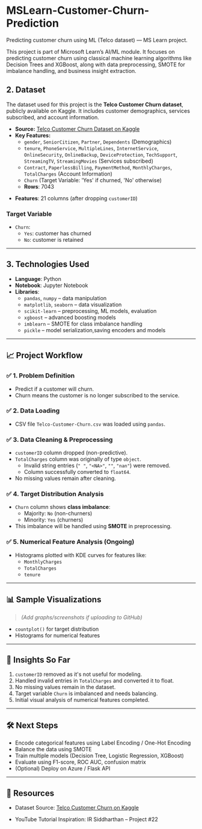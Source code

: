 
# MSLearn-Customer-Churn-Prediction
Predicting customer churn using ML (Telco dataset) — MS Learn project.

This project is part of Microsoft Learn’s AI/ML module. It focuses on predicting customer churn using classical machine learning algorithms like Decision Trees and XGBoost, along with data preprocessing, SMOTE for imbalance handling, and business insight extraction.

## 2. Dataset

The dataset used for this project is the **Telco Customer Churn dataset**, publicly available on Kaggle. It includes customer demographics, services subscribed, and account information.

* **Source:** [Telco Customer Churn Dataset on Kaggle](https://www.kaggle.com/datasets/blastchar/telco-customer-churn)
* **Key Features:**
    * `gender`, `SeniorCitizen`, `Partner`, `Dependents` (Demographics)
    * `tenure`, `PhoneService`, `MultipleLines`, `InternetService`, `OnlineSecurity`, `OnlineBackup`, `DeviceProtection`, `TechSupport`, `StreamingTV`, `StreamingMovies` (Services subscribed)
    * `Contract`, `PaperlessBilling`, `PaymentMethod`, `MonthlyCharges`, `TotalCharges` (Account Information)
    * `Churn` (Target Variable: 'Yes' if churned, 'No' otherwise)
    * **Rows**: 7043
- **Features**: 21 columns (after dropping `customerID`)

### Target Variable
- `Churn`: 
  - `Yes`: customer has churned
  - `No`: customer is retained

---

## 3. Technologies Used

- **Language**: Python
- **Notebook**: Jupyter Notebook
- **Libraries**:
  - `pandas`, `numpy` – data manipulation
  - `matplotlib`, `seaborn` – data visualization
  - `scikit-learn` – preprocessing, ML models, evaluation
  - `xgboost` – advanced boosting models
  - `imblearn` – SMOTE for class imbalance handling
  - `pickle` – model serialization,saving encoders and models

---

## 📈 Project Workflow

### ✅ 1. Problem Definition
- Predict if a customer will churn.
- Churn means the customer is no longer subscribed to the service.

### ✅ 2. Data Loading
- CSV file `Telco-Customer-Churn.csv` was loaded using `pandas`.

### ✅ 3. Data Cleaning & Preprocessing
- `customerID` column dropped (non-predictive).
- `TotalCharges` column was originally of type `object`.
  - Invalid string entries (`" "`, `"<NA>"`, `""`, `"nan"`) were removed.
  - Column successfully converted to `float64`.
- No missing values remain after cleaning.

### ✅ 4. Target Distribution Analysis
- `Churn` column shows **class imbalance**:
  - Majority: `No` (non-churners)
  - Minority: `Yes` (churners)
- This imbalance will be handled using **SMOTE** in preprocessing.

### ✅ 5. Numerical Feature Analysis (Ongoing)
- Histograms plotted with KDE curves for features like:
  - `MonthlyCharges`
  - `TotalCharges`
  - `tenure`

---

## 📊 Sample Visualizations

> *(Add graphs/screenshots if uploading to GitHub)*

- `countplot()` for target distribution
- Histograms for numerical features

---

## 🧠 Insights So Far

1. `customerID` removed as it's not useful for modeling.
2. Handled invalid entries in `TotalCharges` and converted it to float.
3. No missing values remain in the dataset.
4. Target variable `Churn` is imbalanced and needs balancing.
5. Initial visual analysis of numerical features completed.

---

## 🛠️ Next Steps

- Encode categorical features using Label Encoding / One-Hot Encoding
- Balance the data using SMOTE
- Train multiple models (Decision Tree, Logistic Regression, XGBoost)
- Evaluate using F1-score, ROC AUC, confusion matrix
- (Optional) Deploy on Azure / Flask API

---
## 🔗 Resources

- Dataset Source: [Telco Customer Churn on Kaggle](https://www.kaggle.com/datasets/blastchar/telco-customer-churn)

- YouTube Tutorial Inspiration: IR Siddharthan – Project #22



